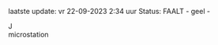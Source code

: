laatste update: 
vr 22-09-2023  2:34   uur 
Status: FAALT - geel - 
<div class="service R">J</div><div class="service Y">microstation</div>